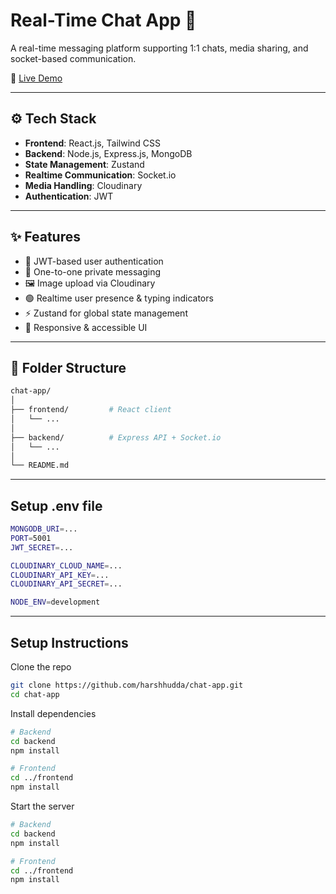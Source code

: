 # Real-Time Chat App 💬

A real-time messaging platform supporting 1:1 chats, media sharing, and socket-based communication.

🔗 [Live Demo](https://chat-app-8mca.onrender.com)

---

## ⚙️ Tech Stack

- **Frontend**: React.js, Tailwind CSS
- **Backend**: Node.js, Express.js, MongoDB
- **State Management**: Zustand
- **Realtime Communication**: Socket.io
- **Media Handling**: Cloudinary
- **Authentication**: JWT

---

## ✨ Features

- 🔐 JWT-based user authentication
- 💬 One-to-one private messaging
- 🖼️ Image upload via Cloudinary
- 🟢 Realtime user presence & typing indicators
- ⚡ Zustand for global state management
- 📱 Responsive & accessible UI

---

## 📁 Folder Structure

```bash
chat-app/
│
├── frontend/         # React client
│   └── ...
│
├── backend/          # Express API + Socket.io
│   └── ...
│
└── README.md
```

---

## Setup .env file

```bash
MONGODB_URI=...
PORT=5001
JWT_SECRET=...

CLOUDINARY_CLOUD_NAME=...
CLOUDINARY_API_KEY=...
CLOUDINARY_API_SECRET=...

NODE_ENV=development
```
---

## Setup Instructions

Clone the repo

```bash
git clone https://github.com/harshhudda/chat-app.git
cd chat-app
```

Install dependencies

```bash
# Backend
cd backend
npm install

# Frontend
cd ../frontend
npm install
```
Start the server

```bash
# Backend
cd backend
npm install

# Frontend
cd ../frontend
npm install
```

